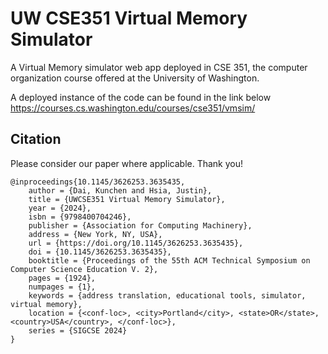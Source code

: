 # UW CSE351 Virtual Memory Simulator

A Virtual Memory simulator web app deployed in CSE 351, the computer organization course offered at the University of Washington.

A deployed instance of the code can be found in the link below
https://courses.cs.washington.edu/courses/cse351/vmsim/


## Citation
Please consider our paper where applicable. Thank you!

```
@inproceedings{10.1145/3626253.3635435,
    author = {Dai, Kunchen and Hsia, Justin},
    title = {UWCSE351 Virtual Memory Simulator},
    year = {2024},
    isbn = {9798400704246},
    publisher = {Association for Computing Machinery},
    address = {New York, NY, USA},
    url = {https://doi.org/10.1145/3626253.3635435},
    doi = {10.1145/3626253.3635435},
    booktitle = {Proceedings of the 55th ACM Technical Symposium on Computer Science Education V. 2},
    pages = {1924},
    numpages = {1},
    keywords = {address translation, educational tools, simulator, virtual memory},
    location = {<conf-loc>, <city>Portland</city>, <state>OR</state>, <country>USA</country>, </conf-loc>},
    series = {SIGCSE 2024}
}
```